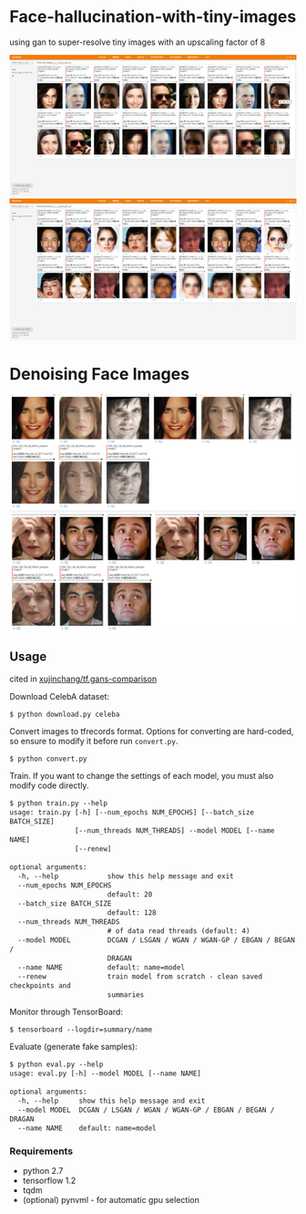 # Face-hallucination-with-tiny-images
using gan to super-resolve tiny images with an upscaling factor of 8

<img src='display/1.jpg' >
<img src='display/2.jpg' >


# Denoising Face Images

<img src='display/noise1.png'>
<img src='display/noise2.png'>


## Usage

 cited in [xujinchang/tf.gans-comparison](https://github.com/xujinchang/tf.gans-comparison)
 
 Download CelebA dataset:
 
 ```
 $ python download.py celeba
 ```
 
 Convert images to tfrecords format. Options for converting are hard-coded, so ensure to modify it before run `convert.py`.
 
 ```
 $ python convert.py
 ```
 
 Train. If you want to change the settings of each model, you must also modify code directly.
 
 ```
 $ python train.py --help
 usage: train.py [-h] [--num_epochs NUM_EPOCHS] [--batch_size BATCH_SIZE]
                 [--num_threads NUM_THREADS] --model MODEL [--name NAME]
                 [--renew]
 
 optional arguments:
   -h, --help            show this help message and exit
   --num_epochs NUM_EPOCHS
                         default: 20
   --batch_size BATCH_SIZE
                         default: 128 
   --num_threads NUM_THREADS
                         # of data read threads (default: 4)
   --model MODEL         DCGAN / LSGAN / WGAN / WGAN-GP / EBGAN / BEGAN /
                         DRAGAN
   --name NAME           default: name=model
   --renew               train model from scratch - clean saved checkpoints and 
                         summaries
 ```
 
 Monitor through TensorBoard:
 
 ```
 $ tensorboard --logdir=summary/name
```
 
 Evaluate (generate fake samples):
 
 ```
 $ python eval.py --help
 usage: eval.py [-h] --model MODEL [--name NAME]
 
 optional arguments:
   -h, --help     show this help message and exit
   --model MODEL  DCGAN / LSGAN / WGAN / WGAN-GP / EBGAN / BEGAN / DRAGAN
   --name NAME    default: name=model
 ```
 
 
 ### Requirements
 
 - python 2.7
 - tensorflow 1.2
 - tqdm
 - (optional) pynvml - for automatic gpu selection
 







 

